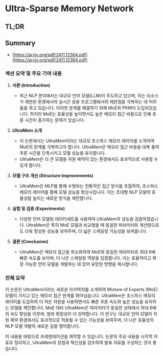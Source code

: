 # Ultra-Sparse Memory Network
## TL;DR
## Summary
- [https://arxiv.org/pdf/2411.12364.pdf](https://arxiv.org/pdf/2411.12364.pdf)

### 섹션 요약 및 주요 기여 내용

1. **서론 (Introduction)**
   - 최근 NLP 분야에서는 대규모 언어 모델(LLM)이 주도하고 있으며, 이는 리소스가 제한된 환경에서의 실시간 응용 프로그램에서의 제한점을 극복하는 데 어려움을 겪고 있습니다. 이러한 문제를 해결하기 위해 MoE와 PKM이 도입되었습니다. 하지만 MoE는 효율성을 높이면서도 높은 메모리 접근 비용으로 인해 추론 시간이 증가하는 문제가 있습니다.
   
2. **UltraMem 소개**
   - 이 논문에서는 UltraMem이라는 대규모 초스파스 메모리 레이어를 소개하여 MoE의 한계를 극복하고자 합니다. UltraMem은 메모리 접근 비용을 대폭 줄여 추론 시간을 단축시키고 모델 성능을 유지합니다.
   - UltraMem은 더 큰 모델을 자원 제약이 있는 환경에서도 효과적으로 사용할 수 있게 합니다. 

3. **모델 구조 개선 (Structure Improvements)**
   - UltraMem은 MLP를 통해 수행되는 전통적인 접근 방식을 초월하여, 초스파스 메모리 레이어를 통해 모델 성능을 향상시킵니다. 이는 초대형 NLP 모델의 효율성을 높이는 새로운 방식을 제안합니다.

4. **실험 및 검증 (Experiments)**
   - 다양한 언어 모델링 데이터세트를 사용하여 UltraMem의 성능을 검증하였습니다. UltraMem은 특히 MoE 모델과 비교했을 때 동일한 파라미터와 계산량으로도 더욱 향상된 성능을 보여주며, 더 넓은 스케일링 가능성을 보여줍니다.

5. **결론 (Conclusion)**
   - UltraMem은 메모리 접근을 최소화하여 MoE와 동일한 파라미터로 최대 6배 빠른 속도를 보이며, 더 나은 스케일링 역량을 입증합니다. 이는 효율적이고 확장 가능한 언어 모델을 개발하는 데 있어 유망한 방향을 제시합니다.

### 전체 요약

이 논문은 UltraMem이라는 새로운 아키텍처를 소개하여 Mixture of Experts (MoE) 모델이 가지고 있는 메모리 접근 한계를 뛰어넘습니다. UltraMem은 초스파스 메모리 레이어를 도입하여 더 적은 자원을 사용하면서도 빠른 추론 속도와 높은 성능을 유지하는 모델을 제안합니다. MoE 대비 UltraMem은 파라미터가 동일한 상태에서 최대 6배의 속도 향상을 이루며, 범위 확장성이 더 강력합니다. 이 연구는 대규모 언어 모델이 자원 제약 환경에서도 효과적으로 적용될 수 있는 가능성을 보여주며, 더 나은 효율성의 NLP 모델 개발의 새로운 길을 열어줍니다.

이 내용을 바탕으로 프레젠테이션을 제작할 수 있습니다. 논문의 주요 내용을 시각적 자료로 정리하고, UltraMem의 장점과 혁신성을 강조하여 발표 자료를 구성하는 것이 좋습니다.